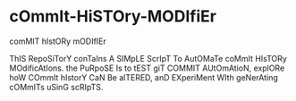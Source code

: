 # cOmmIt-HiSTOry-MODIfiEr
comMIT hIstORy mODIfIEr

ThIS RepoSiTorY conTaIns A SIMpLE ScrIpT To AutOMaTe coMmIt HIsTORy MOdificAtIons. the PuRpoSE Is to tEST giT COMMIT AUtOmAtioN, explORe hoW COmmIt hIstorY CaN Be alTERED, anD EXperiMent WIth geNerAting cOMmITs uSinG scRIpTS.
